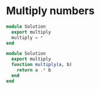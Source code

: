 # Multiply numbers

```julia
module Solution
  export multiply
  multiply = *
end
```

```julia
module Solution
  export multiply
  function multiply(a, b)
    return a .* b
  end
end
```